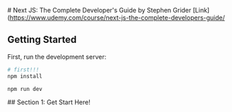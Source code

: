 # Next JS: The Complete Developer's Guide
by Stephen Grider
[Link](https://www.udemy.com/course/next-js-the-complete-developers-guide/

## Getting Started

First, run the development server:

```bash
# first!!!
npm install

npm run dev

```

## Section 1: Get Start Here!
